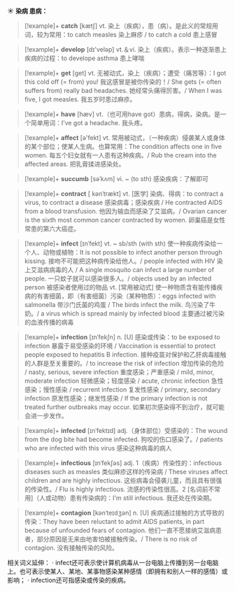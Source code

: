 ☀ <span class="category">**染病 患病：**</span>
>[!example]+ <span class="vocabulary">**catch**</span> [kætʃ] 
> <span class="definition">vt. 染上（疾病），患（病）。是此义的常规用词，较为常用：</span>to catch measles 染上麻疹 / to catch a cold 患上感冒

>[!example]+ <span class="vocabulary">**develop**</span> [dɪ'veləp] 
> <span class="definition">vt.＆vi. 染上（疾病）。表示一种逐渐患上疾病的过程：</span>to develope asthma 患上哮喘

>[!example]+ <span class="vocabulary">**get**</span> [ɡet] 
> <span class="definition">vt. 无被动式，染上（疾病）；遭受（痛苦等）：</span>I got this cold off (= from) you! 我这感冒是被你传染的！/ She gets (= often suffers from) really bad headaches. 她经常头痛得厉害。/ When I was five, I got measles. 我五岁时患过麻疹。

>[!example]+ <span class="vocabulary">**have**</span> [hæv] 
> <span class="definition">vt.（也可用have got）患病，得病，染病。是一个简单用词：</span>I’ve got a headache. 我头疼。

>[!example]+ <span class="vocabulary">**affect**</span> [ə'fekt] 
> <span class="definition">vt. 常用被动式，（一种疾病）侵袭某人或身体的某个部位；使某人生病。也算常用：</span>The condition affects one in five women. 每五个妇女就有一人患有这种疾病。/ Rub the cream into the affected areas. 把乳膏揉进感染处。
                      
>[!example]+ <span class="vocabulary">**succumb**</span> [səˈkʌm]
> <span class="definition">vi. ~ (to sth) 感染疾病：</span>了解即可

>[!example]+ <span class="vocabulary">**contract**</span> [ kənˈtrækt]
> <span class="definition">vt. [医学] 染病、得病：</span>to contract a virus, to contract a disease 感染病毒；感染疾病 / He contracted AIDS from a blood transfusion. 他因为输血而感染了艾滋病。/ Ovarian cancer is the sixth most common cancer contracted by women. 卵巢癌是女性常患的第六大癌症。

>[!example]+ <span class="vocabulary">**infect**</span> [ɪnˈfekt]
> <span class="definition">vt. ~ sb/sth (with sth) 使一种疾病传染给一个人、动物或植物：</span>It is not possible to infect another person through kissing. 接吻不可能把这种病传染给他人。/ people infected with HIV 染上艾滋病病毒的人 / A single mosquito can infect a large number of people. 一只蚊子就可以感染很多人。/ objects used by an infected person 被感染者使用过的物品 <span class="definition">vt. [常用被动式] 使一种物质含有能传播疾病的有害细菌，即（有害细菌）污染（某种物质）：</span>eggs infected with salmonella 带沙门氏菌的鸡蛋 / The birds infect the milk. 鸟污染了牛奶。/ a virus which is spread mainly by infected blood 主要通过被污染的血液传播的病毒
           
>[!example]+ <span class="vocabulary">**infection**</span> [ɪnˈfekʃn]
> <span class="definition">n. [U] 感染或传染：</span>to be exposed to infection 暴露于易受感染的环境 / Vaccination is essential to protect people exposed to hepatitis B infection. 接种疫苗对保护和乙肝病毒接触的人群是至关重要的。/ to increase the risk of infection 增加传染的危险 / nasty, serious, severe infection 重度感染；严重感染 / mild, minor, moderate infection 轻微感染；轻度感染 / acute, chronic infection 急性感染；慢性感染 / recurrent infection 复发性感染 / primary, secondary infection 原发性感染；继发性感染 / If the primary infection is not treated further outbreaks may occur. 如果初次感染得不到治疗，就可能会进一步发作。

>[!example]+ <span class="vocabulary">**infected**</span> [ɪnˈfektɪd]
> <span class="definition">adj.（身体部位）受感染的：</span>The wound from the dog bite had become infected. 狗咬的伤口感染了。/ patients who are infected with this virus 感染这种病毒的病人
           
>[!example]+ <span class="vocabulary">**infectious**</span> [ɪnˈfekʃəs]
> <span class="definition">adj. 1（疾病）传染性的：</span>infectious diseases such as measles 类似麻疹这样的传染病 / These viruses affect children and are highly infectious. 这些病毒会侵袭儿童，而且具有很强的传染性。/ Flu is highly infectious. 流感的传染性很高。<span class="definition">2 [名词前不常用]（人或动物）患有传染病的：</span>I'm still infectious. 我还处在传染期。

>[!example]+ <span class="vocabulary">**contagion**</span> [kənˈteɪdʒən]
> <span class="definition">n. [U] 疾病通过接触的方式导致的传染：</span>They have been reluctant to admit AIDS patients, in part because of unfounded fears of contagion. 他们一直不愿接纳艾滋病患者，部分原因是无来由地害怕被接触传染。/ There is no risk of contagion. 没有接触传染的风险。

相关词义延伸：
· infect还可表示使计算机病毒从一台电脑上传播到另一台电脑上。也可表示使某人、某地、某事物感染某种感情（即拥有和别人一样的感情）或影响；
· infection还可指感染或传染的疾病。